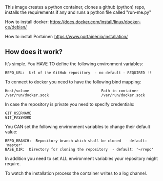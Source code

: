 This image creates a python container, clones a github (python) repo, installs the requirements if any and runs a python file called "run-me.py"

How to install docker: https://docs.docker.com/install/linux/docker-ce/debian/

How to install Portainer: https://www.portainer.io/installation/

## How does it work?
It’s simple. You HAVE TO define the following environment variables:

```
REPO_URL:  Url of the GitHub repository  - no default - REQUIRED !!
```
To connect to docker you need to have the following bind mapping:
```
Host/volume                                 Path in container
/var/run/docker.sock                        /var/run/docker.sock  
```


In case the repository is private you need to specify credentials:
```
GIT_USERNAME
GIT_PASSWORD
```
You CAN set the following environment variables to change their default value:
```
REPO_BRANCH:  Repository branch which shall be cloned  - default: 'master'
BASE_DIR:  Directory for cloning the repository  - default: '~/repo'
```
In addition you need to set ALL environment variables your repository might require.

To watch the installation process the container writes to a log channel.


